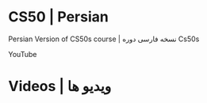 # CS50 | Persian 
Persian Version of CS50s course |‌ نسخه فارسی دوره Cs50s

YouTube 

# Videos | ویدیو ها


